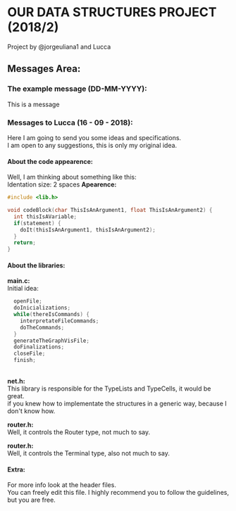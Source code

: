 # OUR DATA STRUCTURES PROJECT (2018/2)
Project by @jorgeuliana1 and Lucca

## Messages Area:
### The example message (DD-MM-YYYY):
This is a message
### Messages to Lucca (16 - 09 - 2018):
Here I am going to send you some ideas and specifications.\
I am open to any suggestions, this is only my original idea.
#### About the code appearence:
Well, I am thinking about something like this:\
Identation size: 2 spaces
**Apearence:**
```c
#include <lib.h>

void codeBlock(char ThisIsAnArgument1, float ThisIsAnArgument2) {
  int thisIsAVariable;
  if(statement) {
    doIt(thisIsAnArgument1, thisIsAnArgument2);
  }
  return;
}
```
#### About the libraries:
**main.c:**
\
Initial idea:
```c
  openFile;
  doInicializations;
  while(thereIsCommands) {
    interpretateFileCommands;
    doTheCommands;
  }
  generateTheGraphVisFile;
  doFinalizations;
  closeFile;
  finish;
```
\
**net.h:**
\
This library is responsible for the TypeLists and TypeCells, it would be great.
\
if you knew how to implementate the structures in a generic way, because I don't know how.

**router.h:**
\
Well, it controls the Router type, not much to say.

**router.h:**
\
Well, it controls the Terminal type, also not much to say.
#### Extra:
For more info look at the header files.\
You can freely edit this file. I highly recommend you to follow the guidelines, but you are free.
